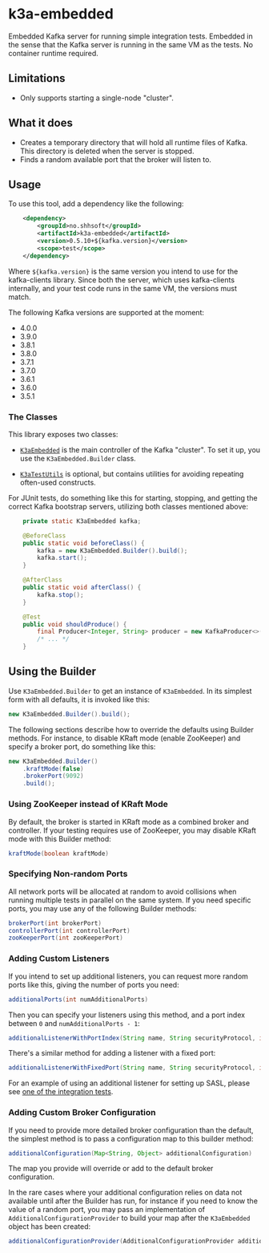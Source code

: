 # k3a-embedded

Embedded Kafka server for running simple integration tests. Embedded
in the sense that the Kafka server is running in the same VM as the
tests. No container runtime required.

## Limitations

* Only supports starting a single-node "cluster".

## What it does

* Creates a temporary directory that will hold all runtime files of
  Kafka. This directory is deleted when the server is stopped.
* Finds a random available port that the broker will listen to.

## Usage

To use this tool, add a dependency like the following:

```xml
    <dependency>
        <groupId>no.shhsoft</groupId>
        <artifactId>k3a-embedded</artifactId>
        <version>0.5.10+${kafka.version}</version>
        <scope>test</scope>
    </dependency>
```

Where `${kafka.version}` is the same version you intend to use for the
kafka-clients library. Since both the server, which uses kafka-clients
internally, and your test code runs in the same VM, the versions must
match.

The following Kafka versions are supported at the moment:

* 4.0.0
* 3.9.0
* 3.8.1
* 3.8.0
* 3.7.1
* 3.7.0
* 3.6.1
* 3.6.0
* 3.5.1

### The Classes

This library exposes two classes:

* [`K3aEmbedded`](https://github.com/sverrehu/k3a-embedded/blob/readme/src/main/java/no/shhsoft/k3aembedded/K3aEmbedded.java)
  is the main controller of the Kafka "cluster". To set it up, you use
  the `K3aEmbedded.Builder` class.

* [`K3aTestUtils`](https://github.com/sverrehu/k3a-embedded/blob/readme/src/main/java/no/shhsoft/k3aembedded/K3aTestUtils.java)
  is optional, but contains utilities for avoiding repeating
  often-used constructs.

For JUnit tests, do something like this for starting, stopping, and
getting the correct Kafka bootstrap servers, utilizing both classes
mentioned above:

```java
    private static K3aEmbedded kafka;

    @BeforeClass
    public static void beforeClass() {
        kafka = new K3aEmbedded.Builder().build();
        kafka.start();
    }

    @AfterClass
    public static void afterClass() {
        kafka.stop();
    }

    @Test
    public void shouldProduce() {
        final Producer<Integer, String> producer = new KafkaProducer<>(K3aTestUtils.producerProps(kafka));
        /* ... */
    }
```

## Using the Builder

Use `K3aEmbedded.Builder` to get an instance of `K3aEmbedded`. In its
simplest form with all defaults, it is invoked like this:

```java
new K3aEmbedded.Builder().build();
```

The following sections describe how to override the defaults using
Builder methods. For instance, to disable KRaft mode (enable
ZooKeeper) and specify a broker port, do something like this:

```java
new K3aEmbedded.Builder()
    .kraftMode(false)
    .brokerPort(9092)
    .build();
```

### Using ZooKeeper instead of KRaft Mode

By default, the broker is started in KRaft mode as a combined broker
and controller. If your testing requires use of ZooKeeper, you may
disable KRaft mode with this Builder method:

```java
kraftMode(boolean kraftMode)
```

### Specifying Non-random Ports

All network ports will be allocated at random to avoid collisions
when running multiple tests in parallel on the same system. If you
need specific ports, you may use any of the following Builder methods:

```java
brokerPort(int brokerPort)
controllerPort(int controllerPort)
zooKeeperPort(int zooKeeperPort)
```

### Adding Custom Listeners

If you intend to set up additional listeners, you can request more
random ports like this, giving the number of ports you need:

```java
additionalPorts(int numAdditionalPorts)
```

Then you can specify your listeners using this method, and a port
index between `0` and `numAdditionalPorts - 1`:

```java
additionalListenerWithPortIndex(String name, String securityProtocol, int portIndex)
```

There's a similar method for adding a listener with a fixed port:

```java
additionalListenerWithFixedPort(String name, String securityProtocol, int port)
```

For an example of using an additional listener for setting up SASL,
please see [one of the integration
tests](https://github.com/sverrehu/k3a-embedded/blob/main/src/test/java/no/shhsoft/k3aembedded/AbstractSaslK3aEmbeddedTest.java).

### Adding Custom Broker Configuration

If you need to provide more detailed broker configuration than the
default, the simplest method is to pass a configuration map to this
builder method:

```java
additionalConfiguration(Map<String, Object> additionalConfiguration)
```

The map you provide will override or add to the default broker
configuration.

In the rare cases where your additional configuration relies on data
not available until after the Builder has run, for instance if you
need to know the value of a random port, you may pass an
implementation of `AdditionalConfigurationProvider` to build your map
after the `K3aEmbedded` object has been created:

```java
additionalConfigurationProvider(AdditionalConfigurationProvider additionalConfigurationProvider)
```
